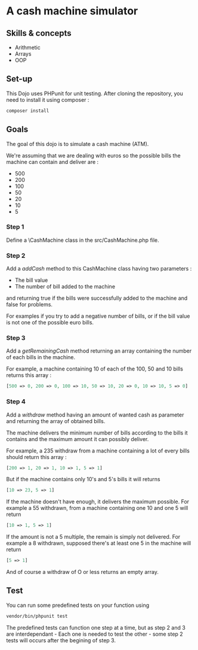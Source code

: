 # A cash machine simulator

## Skills & concepts

* Arithmetic
* Arrays
* OOP

## Set-up

This Dojo uses PHPunit for unit testing. After cloning the repository, you need to install it using composer :
```bash
composer install
```

## Goals

The goal of this dojo is to simulate a cash machine (ATM).

We're assuming that we are dealing with euros so the possible bills the machine can contain and deliver are :

- 500
- 200
- 100
- 50
- 20
- 10
- 5

### Step 1

Define a \CashMachine class in the src/CashMachine.php file.

### Step 2

Add a *addCash* method to this CashMachine class having two parameters :

- The bill value
- The number of bill added to the machine

and returning true if the bills were successfully added to the machine and false for problems.

For examples if you try to add a negative number of bills, or if the bill value is not one of the possible euro bills.

### Step 3

Add a *getRemainingCash* method returning an array containing the number of each bills in the machine.

For example, a machine containing 10 of each of the 100, 50 and 10 bills returns this array :  

```php 
[500 => 0, 200 => 0, 100 => 10, 50 => 10, 20 => 0, 10 => 10, 5 => 0] 
```

### Step 4

Add a *withdraw* method having an amount of wanted cash as parameter and returning the array of obtained bills.

The machine delivers the minimum number of bills according to the bills it contains and the maximum amount it can possibly deliver.

For example, a 235 withdraw from a machine containing a lot of every bills should return this array :  

```php 
[200 => 1, 20 => 1, 10 => 1, 5 => 1] 
```

But if the machine contains only 10's and 5's bills it will returns 
```php 
[10 => 23, 5 => 1] 
```

If the machine doesn't have enough, it delivers the maximum possible.
For example a 55 withdrawn, from a machine containing one 10 and one 5 will return
```php 
[10 => 1, 5 => 1] 
```

If the amount is not a 5 multiple, the remain is simply not delivered.
For example a 8 withdrawn, supposed there's at least one 5 in the machine will return
```php 
[5 => 1] 
```

And of course a withdraw of O or less returns an empty array.

## Test

You can run some predefined tests on your function using 
```bash
vendor/bin/phpunit test
```

The predefined tests can function one step at a time, but as step 2 and 3 are interdependant - Each one is needed to test the other - some step 2 tests will occurs after the begining of step 3.